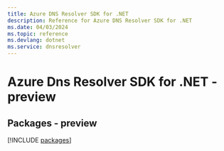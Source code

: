 ```yaml
---
title: Azure DNS Resolver SDK for .NET
description: Reference for Azure DNS Resolver SDK for .NET
ms.date: 04/03/2024
ms.topic: reference
ms.devlang: dotnet
ms.service: dnsresolver
---
```

# Azure Dns Resolver SDK for .NET - preview
## Packages - preview
[!INCLUDE [packages](dns-resolver-index.md)]